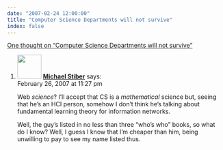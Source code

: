 ```yaml
---
date: "2007-02-24 12:00:00"
title: "Computer Science Departments will not survive"
index: false
---
```


[One thought on &ldquo;Computer Science Departments will not survive&rdquo;](/lemire/blog/2007/02-24-computer-science-departments-will-not-survive)

<ol class="comment-list">
<li id="comment-49208" class="comment even thread-even depth-1">
<div class="comment-author vcard">
<img alt src="https://secure.gravatar.com/avatar/dada9de44173d6c1b13691554ef8e974?s=56&#038;d=mm&#038;r=g" srcset="https://secure.gravatar.com/avatar/dada9de44173d6c1b13691554ef8e974?s=112&#038;d=mm&#038;r=g 2x" class="avatar avatar-56 photo" height="56" width="56" decoding="async" /> <b class="fn"><a href="https://expert-opinion.blogspot.com/" class="url" rel="ugc external nofollow">Michael Stiber</a></b> <span class="says">says:</span> </div>
<div class="comment-metadata"><time datetime="2007-02-26T23:27:11+00:00">February 26, 2007 at 11:27 pm</time></a> </div>
<div class="comment-content">
<p>Web <em>science</em>? I&rsquo;ll accept that CS is a <em>mathematical</em> science but, seeing that he&rsquo;s an HCI person, somehow I don&rsquo;t think he&rsquo;s talking about fundamental learning theory for information networks.</p>
<p>Well, the guy&rsquo;s listed in no less than three &ldquo;who&rsquo;s who&rdquo; books, so what do I know? Well, I guess I know that I&rsquo;m cheaper than him, being unwilling to pay to see my name listed thus.</p>
</div>
</li>
</ol>
